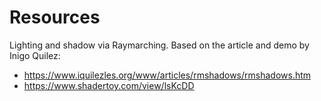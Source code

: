# Resources

Lighting and shadow via Raymarching. Based on the article and demo by Inigo Quilez:

* https://www.iquilezles.org/www/articles/rmshadows/rmshadows.htm
* https://www.shadertoy.com/view/lsKcDD

